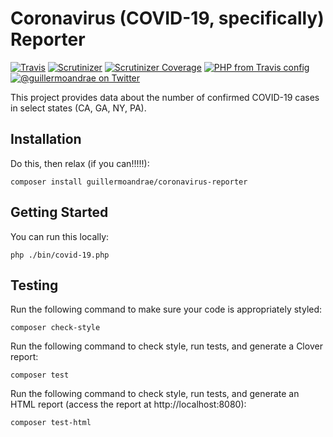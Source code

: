 # Coronavirus (COVID-19, specifically) Reporter
[![Travis](https://img.shields.io/travis/guillermoandrae/coronavirus-reporter.svg?style=flat-square)](https://travis-ci.org/guillermoandrae/coronavirus-reporter) [![Scrutinizer](https://img.shields.io/scrutinizer/g/guillermoandrae/coronavirus-reporter.svg?style=flat-square)](https://scrutinizer-ci.com/g/guillermoandrae/coronavirus-reporter/) [![Scrutinizer Coverage](https://img.shields.io/scrutinizer/coverage/g/guillermoandrae/coronavirus-reporter.svg?style=flat-square)](https://scrutinizer-ci.com/g/guillermoandrae/coronavirus-reporter/) [![PHP from Travis config](https://img.shields.io/travis/php-v/guillermoandrae/coronavirus-reporter.svg?style=flat-square)](https://travis-ci.org/guillermoandrae/coronavirus-reporter)
 [![@guillermoandrae on Twitter](http://img.shields.io/badge/twitter-%40guillermoandrae-blue.svg?style=flat-square)](https://twitter.com/guillermoandrae)

This project provides data about the number of confirmed COVID-19 cases in select states (CA, GA, NY, PA). 

## Installation
Do this, then relax (if you can!!!!!):
```
composer install guillermoandrae/coronavirus-reporter
```

## Getting Started
You can run this locally:
```
php ./bin/covid-19.php
```

## Testing
Run the following command to make sure your code is appropriately styled:
```
composer check-style
```

Run the following command to check style, run tests, and generate a Clover report:
```
composer test
```

Run the following command to check style, run tests, and generate an HTML report (access the report at http://localhost:8080):
```
composer test-html
```
